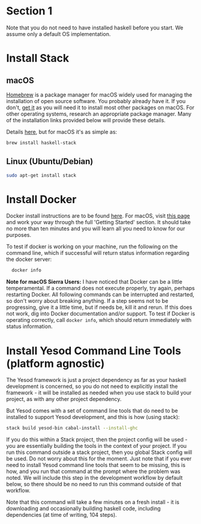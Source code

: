 # Section 1
Note that you do not need to have installed haskell before you start. We assume only a default OS implementation.


# Install Stack
## macOS
[Homebrew](http://brew.sh) is a package manager for macOS widely used for managing the installation of open source software. You probably already have it. If you don't, [get it](http://brew.sh) as you will need it to install most other packages on macOS. For other operating systems, research an appropriate package manager. Many of the installation links provided below will provide these details. 


Details [here](https://docs.haskellstack.org/en/stable/install_and_upgrade/#mac-os-x), but for macOS it's as simple as:
```bash
brew install haskell-stack
```

## Linux (Ubuntu/Debian)
```bash
sudo apt-get install stack
```
  
# Install Docker ##
Docker install instructions are to be found [here](https://docs.docker.com/engine/installation/). For macOS, visit [this page](https://docs.docker.com/docker-for-mac/) and work your way through the full 'Getting Started' section. It should take no more than ten minutes and you will learn all you need to know for our purposes.

To test if docker is working on your machine, run the following on the command line, which if successful will return status information regarding the docker server:
```bash
  docker info
```
**Note for macOS Sierra Users:** I have noticed that Docker can be a little temperamental. If a command does not execute properly, try again, perhaps restarting Docker. All following commands can be interrupted and restarted, so don't worry about breaking anything. If a step seems not to be progressing, give it a little time, but if needs be, kill it and rerun. If this does not work, dig into Docker documentation and/or support. To test if Docker is operating correctly, call `docker info`, which should return immediately with status information. 

# Install Yesod Command Line Tools (platform agnostic) ##
The Yesod framework is just a project dependency as far as your haskell development is concerned, so you do not need to explicitly install the framework - it will be installed as needed when you use stack to build your project, as with any other project dependency. 

But Yesod comes with a set of command line tools that do need to be installed to support Yesod development, and this is how (using stack):

```bash
stack build yesod-bin cabal-install --install-ghc
```

If you do this within a Stack project, then the project config will be used - you are essentially building the tools in the context of your project. If you run this command outside a stack project, then you global Stack config will be used. Do not worry about this for the moment. Just note that if you ever need to install Yesod command line tools that seem to be missing, this is how, and you run that command at the prompt where the problem was noted. We will include this step in the development workflow by default below, so there should be no need to run this command outside of that workflow.

Note that this command will take a few minutes on a fresh install - it is downloading and occasionally building haskell code, including dependencies (at time of writing, 104 steps). 


